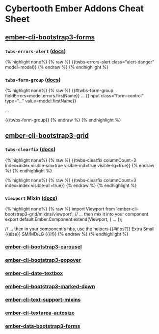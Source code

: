 # Cybertooth Ember Addons Cheat Sheet

## [ember-cli-bootstrap3-forms](http://ember-data-bootstrap3-forms.cybertooth.io/)

### `twbs-errors-alert` ([docs](https://github.com/cybertoothca/ember-data-bootstrap3-forms#twbs-errors-alert))

{% highlight none%}
{% raw %}
{{twbs-errors-alert class="alert-danger" model=model}}
{% endraw %}
{% endhighlight %}

### `twbs-form-group` ([docs](https://github.com/cybertoothca/ember-data-bootstrap3-forms#twbs-form-group))

{% highlight none%}
{% raw %}
{{#twbs-form-group fieldErrors=model.errors.firstName}}
  <label for="...">...</label>
  {{input class="form-control" type="..." value=model.firstName}}
  <p class="help-block">...</p>
{{/twbs-form-group}}
{% endraw %}
{% endhighlight %}

## [ember-cli-bootstrap3-grid](https://github.com/cybertoothca/ember-cli-bootstrap3-grid)

### `twbs-clearfix` ([docs](https://github.com/cybertoothca/ember-cli-bootstrap3-grid/blob/master/README.md#twbs-clearfix))

{% highlight none%}
{% raw %}
{{twbs-clearfix columnCount=3 index=index visible-sm=true visible-md=true visible-lg=true}}
{% endraw %}
{% endhighlight %}

{% highlight none%}
{% raw %}
{{twbs-clearfix columnCount=3 index=index visible-all=true}}
{% endraw %}
{% endhighlight %}

### `Viewport` Mixin ([docs](https://github.com/cybertoothca/ember-cli-bootstrap3-grid/blob/master/README.md#viewport))

{% highlight none%}
{% raw %}
import Viewport from 'ember-cli-bootstrap3-grid/mixins/viewport';
// ... then mix it into your component
export default Ember.Component.extend(Viewport, { ... });

// ... then in your component's hbs, use the helpers
{{#if xs?}} Extra Small {{else}} SM/MD/LG {{/if}}
{% endraw %}
{% endhighlight %}

### [ember-cli-bootstrap3-carousel](http://ember-cli-bootstrap3-carousel.cybertooth.io)

### [ember-cli-bootstrap3-popover](http://ember-cli-bootstrap3-popover.cybertooth.io)

### [ember-cli-date-textbox](http://ember-cli-date-textbox.cybertooth.io)

### [ember-cli-bootstrap3-marked-down](http://ember-cli-bootstrap3-marked-down.cybertooth.io)

### [ember-cli-text-support-mixins](http://ember-cli-text-support-mixins.cybertooth.io)

### [ember-cli-textarea-autosize](http://ember-cli-textarea-autosize.cybertooth.io)

### [ember-data-bootstrap3-forms](http://ember-data-bootstrap3-forms.cybertooth.io)
